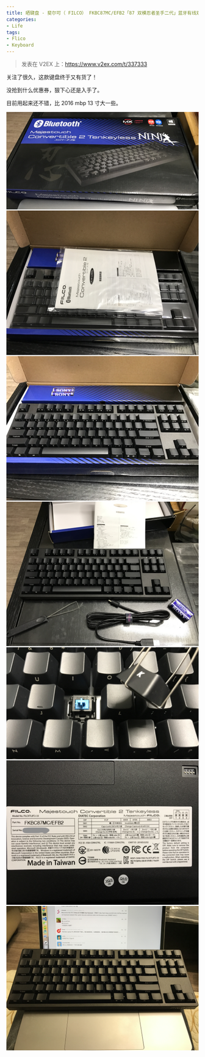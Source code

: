 ```yaml
---
title: 晒键盘 - 斐尔可（ FILCO） FKBC87MC/EFB2「87 双模忍者圣手二代」蓝牙有线双模机械键盘 黑色青轴
categories:
- Life
tags:
- Flico
- Keyboard
---
```


> 发表在 V2EX 上：https://www.v2ex.com/t/337333

关注了很久，这款键盘终于又有货了！

没抢到什么优惠券，狠下心还是入手了。

目前用起来还不错，比 2016 mbp 13 寸大一些。

![FLICO-01](/assets/flico/FLICO-01.jpeg)
![FLICO-02](/assets/flico/FLICO-02.jpeg)
![FLICO-03](/assets/flico/FLICO-03.jpeg)
![FLICO-04](/assets/flico/FLICO-04.jpeg)
![FLICO-05](/assets/flico/FLICO-05.jpeg)
![FLICO-06](/assets/flico/FLICO-06.jpeg)
![FLICO-07](/assets/flico/FLICO-07.jpeg)
